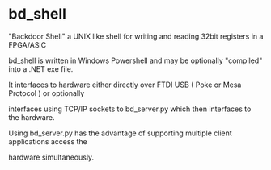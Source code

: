 # bd_shell
"Backdoor Shell" a UNIX like shell for writing and reading 32bit registers in a FPGA/ASIC

bd_shell is written in Windows Powershell and may be optionally "compiled" into a .NET exe file.

It interfaces to hardware either directly over FTDI USB ( Poke or Mesa Protocol ) or optionally

interfaces using TCP/IP sockets to bd_server.py which then interfaces to the hardware.

Using bd_server.py has the advantage of supporting multiple client applications access the

hardware simultaneously.


